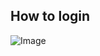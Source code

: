 ## How to login

![Image](http://www.velocity.lu/assets/frontend/onepage/img/logo/ForWhiteBackgroundsm.png)


